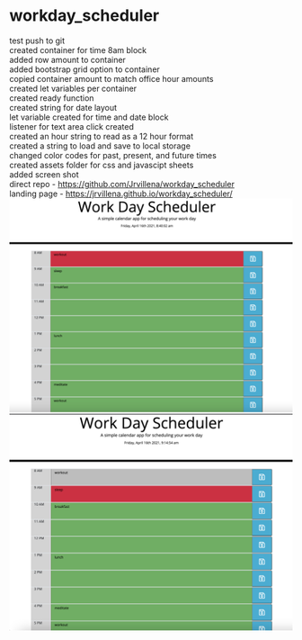 # workday_scheduler<br>
test push to git<br>
created container for time 8am block<br>
added row amount to container<br>
added bootstrap grid option to container<br>
copied container amount to match office hour amounts<br>
created let variables per container<br>
created ready function<br>
created string for date layout<br>
let variable created for time and date block <br>
listener for text area click created<br>
created an hour string to read as a 12 hour format<br>
created a string to load and save to local storage<br>
changed color codes for past, present, and future times<br>
created assets folder for css and javascipt sheets<br>
added screen shot<br>
direct repo - https://github.com/Jrvillena/workday_scheduler<br>
landing page - https://jrvillena.github.io/workday_scheduler/<br>
![img](assets/images/screenshot_1.png)<br>
![img](assets/images/screenshot_2.png)
